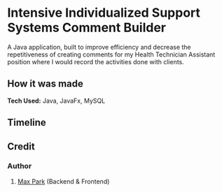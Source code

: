 # Intensive Individualized Support Systems Comment Builder
A Java application, built to improve efficiency and decrease the repetitiveness of creating comments for my Health Technician Assistant position where I would record the activities done with clients.

## How it was made
**Tech Used:** Java, JavaFx, MySQL 

## Timeline


## Credit
### Author
1. [Max Park](https://github.com/Parkm465) (Backend & Frontend)
